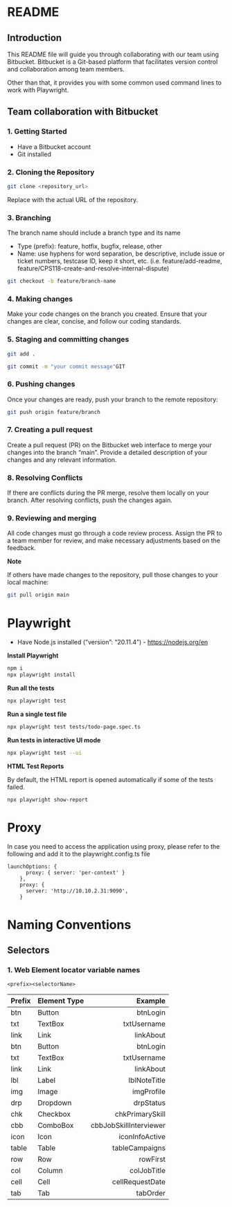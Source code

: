 # README

## **Introduction**

This README file will guide you through collaborating with our team using Bitbucket. Bitbucket is a Git-based platform that facilitates version control and collaboration among team members.

Other than that, it provides you with some common used command lines to work with Playwright.

## Team collaboration with Bitbucket


### 1. Getting Started

- Have a Bitbucket account
- Git installed

### 2. Cloning the Repository

```bash
git clone <repository_url>
```

Replace <repository-url> with the actual URL of the repository.

### 3. Branching

The branch name should include a branch type and its name

- Type (prefix): feature, hotfix, bugfix, release, other
- Name: use hyphens for word separation, be descriptive, include issue or ticket numbers, testcase ID, keep it short, etc. (i.e. feature/add-readme, feature/CPS118-create-and-resolve-internal-dispute)


```bash
git checkout -b feature/branch-name
```

### 4. Making changes

Make your code changes on the branch you created. Ensure that your changes are clear, concise, and follow our coding standards.

### 5. Staging and committing changes

```bash
git add .
```

```bash
git commit -m "your commit message"GIT 
```

### 6. Pushing changes

Once your changes are ready, push your branch to the remote repository:

```bash
git push origin feature/branch
```

### 7. Creating a pull request

Create a pull request (PR) on the Bitbucket web interface to merge your changes into the branch “main”. Provide a detailed description of your changes and any relevant information.

### 8. Resolving Conflicts

If there are conflicts during the PR merge, resolve them locally on your branch. After resolving conflicts, push the changes again.

### 9. Reviewing and merging

All code changes must go through a code review process. Assign the PR to a team member for review, and make necessary adjustments based on the feedback.

**Note**

If others have made changes to the repository, pull those changes to your local machine:

```bash
git pull origin main

```

# Playwright

- Have Node.js installed (”version”: “20.11.4”) - https://nodejs.org/en

**Install Playwright**

```bash
npm i
npx playwright install
```

**Run all the tests**

```bash
npx playwright test
```

**Run a single test file**

```bash
npx playwright test tests/todo-page.spec.ts
```

**Run tests in interactive UI mode**

```bash
npx playwright test --ui
```

**HTML Test Reports**

By default, the HTML report is opened automatically if some of the tests failed.

```bash
npx playwright show-report
```

# Proxy
In case you need to access the application using proxy, please refer to the following and add it to the playwright.config.ts file
```tsx
launchOptions: {
      proxy: { server: 'per-context' }
    },
    proxy: {
      server: 'http://10.10.2.31:9090',
    }
```

# Naming Conventions

## Selectors

### 1. Web Element locator variable names

`<prefix><selectorName>`

| Prefix | Element Type |                Example |
|--------|:-------------|-----------------------:|
| btn    | Button       |               btnLogin |
| txt    | TextBox      |            txtUsername |
| link   | Link         |              linkAbout |
| btn    | Button       |               btnLogin |
| txt    | TextBox      |            txtUsername |
| link   | Link         |              linkAbout |
| lbl    | Label        |           lblNoteTitle |
| img    | Image        |             imgProfile |
| drp    | Dropdown     |              drpStatus |
| chk    | Checkbox     |        chkPrimarySkill |
| cbb    | ComboBox     | cbbJobSkillInterviewer |
| icon   | Icon         |         iconInfoActive |
| table  | Table        |         tableCampaigns |
| row    | Row          |               rowFirst |
| col    | Column       |            colJobTitle |
| cell   | Cell         |        cellRequestDate |
| tab    | Tab          |               tabOrder |
